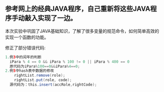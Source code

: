 
参考网上的经典JAVA程序，自己重新将这些JAVA程序手动敲入实现了一边。
----------------------------------------------------------------------
本次实验中巩固了JAVA基础知识，了解了很多变量的规范命令，如何简单高效的实现一个函数的功能。

修正了部分错误代码:
```java
1.例3中的闰年的判断 
  iPara % 4 == 0 && iPara % 100 != 0 || iPara % 400 == 0
  原代码为iPara%100==0&&iPara%4==0;
2.例5中hash表中数据的修改
	rightList.remove(role);
	rightList.put(role, code);
  源代码为：this.insert(accRole,rightCode);
```
